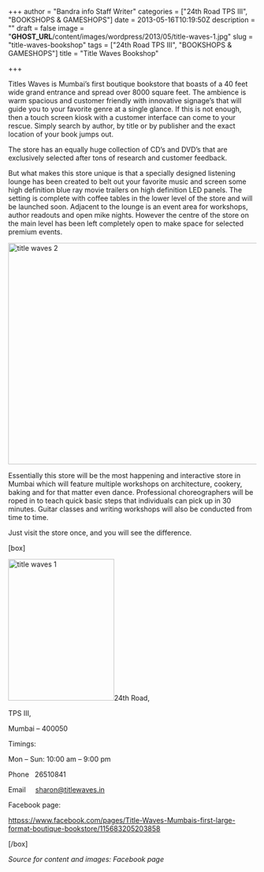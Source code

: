 +++
author = "Bandra info Staff Writer"
categories = ["24th Road TPS III", "BOOKSHOPS &amp; GAMESHOPS"]
date = 2013-05-16T10:19:50Z
description = ""
draft = false
image = "__GHOST_URL__/content/images/wordpress/2013/05/title-waves-1.jpg"
slug = "title-waves-bookshop"
tags = ["24th Road TPS III", "BOOKSHOPS &amp; GAMESHOPS"]
title = "Title Waves Bookshop"

+++


<p>Titles Waves is Mumbai’s first boutique bookstore that boasts of a 40 feet wide grand entrance and spread over 8000 square feet. The ambience is warm spacious and customer friendly with innovative signage’s that will guide you to your favorite genre at a single glance. If this is not enough, then a touch screen kiosk with a customer interface can come to your rescue. Simply search by author, by title or by publisher and the exact location of your book jumps out.</p>
<p>The store has an equally huge collection of CD’s and DVD’s that are exclusively selected after tons of research and customer feedback.</p>
<p>But what makes this store unique is that a specially designed listening lounge has been created to belt out your favorite music and screen some high definition blue ray movie trailers on high definition LED panels. The setting is complete with coffee tables in the lower level of the store and will be launched soon. Adjacent to the lounge is an event area for workshops, author readouts and open mike nights. However the centre of the store on the main level has been left completely open to make space for selected premium events.</p>
<p><a href="https://i1.wp.com/bandra.info/wp-content/uploads/2013/05/title-waves-2.jpg?ssl=1"><img loading="lazy" class="size-full wp-image-1939 aligncenter" alt="title waves 2" src="https://i1.wp.com/bandra.info/wp-content/uploads/2013/05/title-waves-2.jpg?resize=599%2C449&#038;ssl=1" width="599" height="449" srcset="https://i1.wp.com/bandra.info/wp-content/uploads/2013/05/title-waves-2.jpg?w=599&amp;ssl=1 599w, https://i1.wp.com/bandra.info/wp-content/uploads/2013/05/title-waves-2.jpg?resize=300%2C224&amp;ssl=1 300w" sizes="(max-width: 599px) 100vw, 599px" data-recalc-dims="1" /></a></p>
<p>Essentially this store will be the most happening and interactive store in Mumbai which will feature multiple workshops on architecture, cookery, baking and for that matter even dance. Professional choreographers will be roped in to teach quick basic steps that individuals can pick up in 30 minutes. Guitar classes and writing workshops will also be conducted from time to time.</p>
<p>Just visit the store once, and you will see the difference.</p>
<p>[box]</p>
<p><a href="https://i0.wp.com/bandra.info/wp-content/uploads/2013/05/title-waves-1.jpg?ssl=1"><img loading="lazy" class="alignright" alt="title waves 1" src="https://i0.wp.com/bandra.info/wp-content/uploads/2013/05/title-waves-1.jpg?resize=215%2C287&#038;ssl=1" width="215" height="287" data-recalc-dims="1" /></a>24th Road,</p>
<p>TPS III,</p>
<p>Mumbai &#8211; 400050</p>
<p>Timings:</p>
<p>Mon &#8211; Sun: 10:00 am &#8211; 9:00 pm</p>
<p>Phone   26510841</p>
<p>Email     <a href="mailto:sharon@titlewaves.in">sharon@titlewaves.in</a></p>
<p>Facebook page:</p>
<p><a href="httpss://www.facebook.com/pages/Title-Waves-Mumbais-first-large-format-boutique-bookstore/115683205203858">httpss://www.facebook.com/pages/Title-Waves-Mumbais-first-large-format-boutique-bookstore/115683205203858</a></p>
<p>[/box]</p>
<p><i>Source for content and images: Facebook page</i></p>



